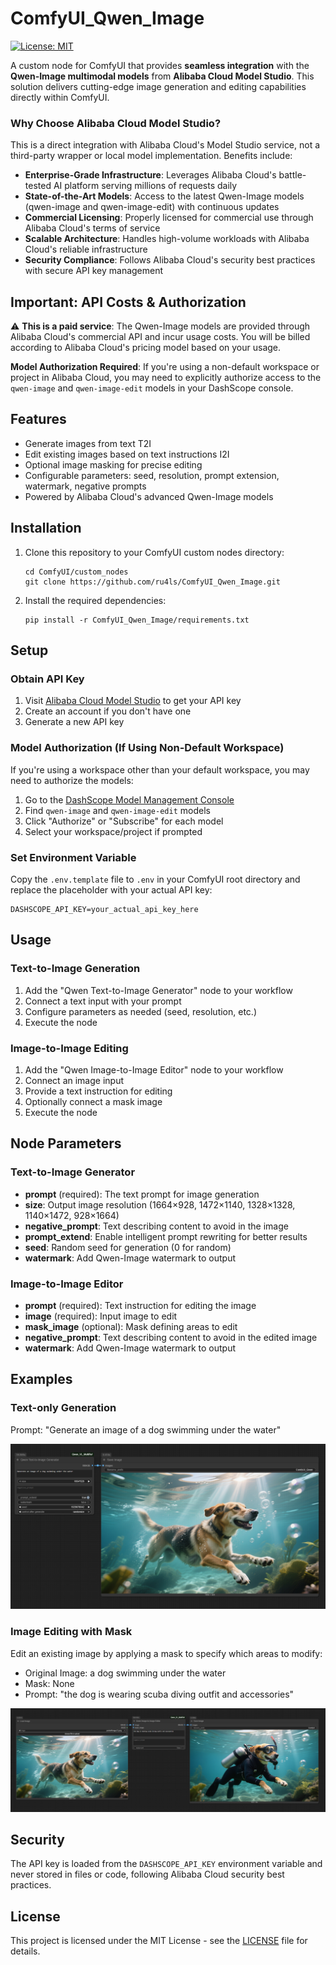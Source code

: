 # ComfyUI_Qwen_Image

[![License: MIT](https://img.shields.io/badge/License-MIT-yellow.svg)](LICENSE)


A custom node for ComfyUI that provides **seamless integration** with the **Qwen-Image multimodal models** from **Alibaba Cloud Model Studio**. This solution delivers cutting-edge image generation and editing capabilities directly within ComfyUI.

### Why Choose Alibaba Cloud Model Studio?

This is a direct integration with Alibaba Cloud's Model Studio service, not a third-party wrapper or local model implementation. Benefits include:

- **Enterprise-Grade Infrastructure**: Leverages Alibaba Cloud's battle-tested AI platform serving millions of requests daily
- **State-of-the-Art Models**: Access to the latest Qwen-Image models (qwen-image and qwen-image-edit) with continuous updates
- **Commercial Licensing**: Properly licensed for commercial use through Alibaba Cloud's terms of service
- **Scalable Architecture**: Handles high-volume workloads with Alibaba Cloud's reliable infrastructure
- **Security Compliance**: Follows Alibaba Cloud's security best practices with secure API key management

## Important: API Costs & Authorization

⚠️ **This is a paid service**: The Qwen-Image models are provided through Alibaba Cloud's commercial API and incur usage costs. You will be billed according to Alibaba Cloud's pricing model based on your usage.

 **Model Authorization Required**: If you're using a non-default workspace or project in Alibaba Cloud, you may need to explicitly authorize access to the `qwen-image` and `qwen-image-edit` models in your DashScope console.

## Features

- Generate images from text T2I
- Edit existing images based on text instructions I2I
- Optional image masking for precise editing
- Configurable parameters: seed, resolution, prompt extension, watermark, negative prompts
- Powered by Alibaba Cloud's advanced Qwen-Image models

## Installation

1. Clone this repository to your ComfyUI custom nodes directory:
   ```
   cd ComfyUI/custom_nodes
   git clone https://github.com/ru4ls/ComfyUI_Qwen_Image.git
   ```

2. Install the required dependencies:
   ```
   pip install -r ComfyUI_Qwen_Image/requirements.txt
   ```

## Setup

### Obtain API Key

1. Visit [Alibaba Cloud Model Studio](https://dashscope.console.aliyun.com/apiKey) to get your API key
2. Create an account if you don't have one
3. Generate a new API key

### Model Authorization (If Using Non-Default Workspace)

If you're using a workspace other than your default workspace, you may need to authorize the models:

1. Go to the [DashScope Model Management Console](https://dashscope.console.aliyun.com/model)
2. Find `qwen-image` and `qwen-image-edit` models
3. Click "Authorize" or "Subscribe" for each model
4. Select your workspace/project if prompted

### Set Environment Variable

Copy the `.env.template` file to `.env` in your ComfyUI root directory and replace the placeholder with your actual API key:
```
DASHSCOPE_API_KEY=your_actual_api_key_here
```

## Usage

### Text-to-Image Generation

1. Add the "Qwen Text-to-Image Generator" node to your workflow
2. Connect a text input with your prompt
3. Configure parameters as needed (seed, resolution, etc.)
4. Execute the node

### Image-to-Image Editing

1. Add the "Qwen Image-to-Image Editor" node to your workflow
2. Connect an image input
3. Provide a text instruction for editing
4. Optionally connect a mask image
5. Execute the node

## Node Parameters

### Text-to-Image Generator
- **prompt** (required): The text prompt for image generation
- **size**: Output image resolution (1664×928, 1472×1140, 1328×1328, 1140×1472, 928×1664)
- **negative_prompt**: Text describing content to avoid in the image
- **prompt_extend**: Enable intelligent prompt rewriting for better results
- **seed**: Random seed for generation (0 for random)
- **watermark**: Add Qwen-Image watermark to output

### Image-to-Image Editor
- **prompt** (required): Text instruction for editing the image
- **image** (required): Input image to edit
- **mask_image** (optional): Mask defining areas to edit
- **negative_prompt**: Text describing content to avoid in the edited image
- **watermark**: Add Qwen-Image watermark to output

## Examples

### Text-only Generation
Prompt: "Generate an image of a dog swimming under the water"

![Text-to-Image Example](media/ComfyUI_Qwen_Image-t2i.png)

### Image Editing with Mask
Edit an existing image by applying a mask to specify which areas to modify:
- Original Image: a dog swimming under the water
- Mask: None
- Prompt: "the dog is wearing scuba diving outfit and accessories"

![Image-to-Image Example](media/ComfyUI_Qwen_Image-i2i.png)

## Security

The API key is loaded from the `DASHSCOPE_API_KEY` environment variable and never stored in files or code, following Alibaba Cloud security best practices.

## License

This project is licensed under the MIT License - see the [LICENSE](LICENSE) file for details.